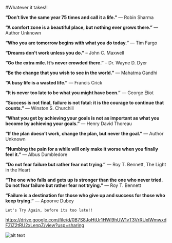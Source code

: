 #Whatever it takes!!

**“Don’t live the same year 75 times and call it a life.”** — Robin Sharma

**“A comfort zone is a beautiful place, but nothing ever grows there.”** — Author Unknown

**“Who you are tomorrow begins with what you do today.”** ― Tim Fargo

**“Dreams don’t work unless you do.”** – John C. Maxwell

**“Go the extra mile. It’s never crowded there.”** – Dr. Wayne D. Dyer

**“Be the change that you wish to see in the world.”** ― Mahatma Gandhi

**“A busy life is a wasted life.”** — Francis Crick

**“It is never too late to be what you might have been.”** ― George Eliot

**“Success is not final, failure is not fatal: it is the courage to continue that counts.”** ― Winston S. Churchill

**“What you get by achieving your goals is not as important as what you become by achieving your goals.”** — Henry David Thoreau

**“If the plan doesn’t work, change the plan, but never the goal.”** — Author Unknown

**“Numbing the pain for a while will only make it worse when you finally feel it.”** — Albus Dumbledore

**“Do not fear failure but rather fear not trying.”** ― Roy T. Bennett, The Light in the Heart

**“The one who falls and gets up is stronger than the one who never tried. Do not fear failure but rather fear not trying.”** ― Roy T. Bennett

**“Failure is a destination for those who give up and success for those who keep trying.”** ― Apoorve Dubey

`Let's Try Again, before its too late!!` 


https://drive.google.com/file/d/0B7S8JoHtUr1HWl9hUW1vT3VrRUxIWmwxdFZiZ2tRU2xLenpZ/view?usp=sharing

![alt text](https://drive.google.com/file/d/0B7S8JoHtUr1HWl9hUW1vT3VrRUxIWmwxdFZiZ2tRU2xLenpZ/view?usp=sharing)
